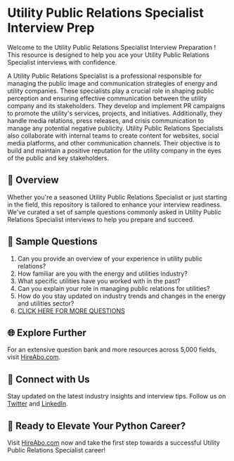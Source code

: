 # Utility Public Relations Specialist Interview Prep

Welcome to the Utility Public Relations Specialist Interview Preparation ! This resource is designed to help you ace your Utility Public Relations Specialist interviews with confidence.

A Utility Public Relations Specialist is a professional responsible for managing the public image and communication strategies of energy and utility companies. These specialists play a crucial role in shaping public perception and ensuring effective communication between the utility company and its stakeholders. They develop and implement PR campaigns to promote the utility's services, projects, and initiatives. Additionally, they handle media relations, press releases, and crisis communication to manage any potential negative publicity. Utility Public Relations Specialists also collaborate with internal teams to create content for websites, social media platforms, and other communication channels. Their objective is to build and maintain a positive reputation for the utility company in the eyes of the public and key stakeholders.

## 🚀 Overview

Whether you're a seasoned Utility Public Relations Specialist or just starting in the field, this repository is tailored to enhance your interview readiness. We've curated a set of sample questions commonly asked in Utility Public Relations Specialist interviews to help you prepare and succeed.

## 📝 Sample Questions

1. Can you provide an overview of your experience in utility public relations?
2. How familiar are you with the energy and utilities industry?
3. What specific utilities have you worked with in the past?
4. Can you explain your role in managing public relations for utilities?
5. How do you stay updated on industry trends and changes in the energy and utilities sector?
6. [CLICK HERE FOR MORE QUESTIONS](https://hireabo.com/job/20_2_36/Utility%20Public%20Relations%20Specialist)

## 🌐 Explore Further

For an extensive question bank and more resources across 5,000 fields, visit [HireAbo.com](https://www.hireabo.com).

## 📱 Connect with Us

Stay updated on the latest industry insights and interview tips. Follow us on [Twitter](https://twitter.com/hireabo) and [LinkedIn](https://www.linkedin.com/in/hire-abo-3609972a8/).

## 🚀 Ready to Elevate Your Python Career?

Visit [HireAbo.com](https://www.hireabo.com) now and take the first step towards a successful Utility Public Relations Specialist career!